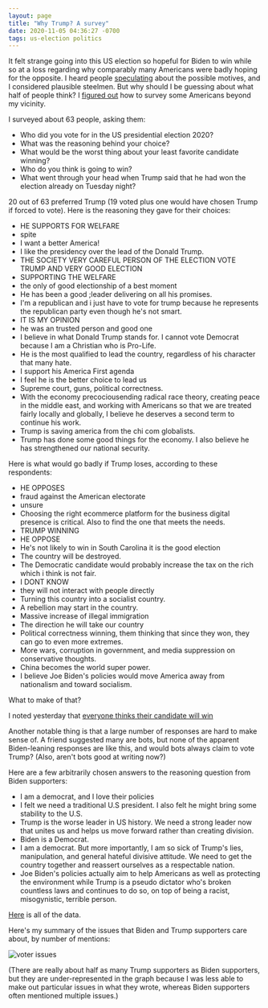 ```yaml
---
layout: page
title: "Why Trump? A survey"
date: 2020-11-05 04:36:27 -0700
tags: us-election politics
---
```

It felt strange going into this US election so hopeful for Biden to win while so at a loss regarding why comparably many Americans were badly hoping for the opposite. I heard people [speculating](https://samharris.org/podcasts/224-key-trumps-appeal/) about the possible motives, and I considered plausible steelmen. But why should I be guessing about what half of people think? I [figured out](https://worldspiritsockpuppet.com/2020/11/05/election-survey.html) how to survey some Americans beyond my vicinity.

I surveyed about 63 people, asking them:
- Who did you vote for in the US presidential election 2020?
- What was the reasoning behind your choice?
- What would be the worst thing about your least favorite candidate winning?
- Who do you think is going to win?
- What went through your head when Trump said that he had won the election already on Tuesday night?

20 out of 63 preferred Trump (19 voted plus one would have chosen Trump if forced to vote). Here is the reasoning they gave for their choices:

- HE SUPPORTS FOR WELFARE
- spite
- I want a better America!
- I like the presidency over the lead of the Donald Trump.
- THE SOCIETY VERY CAREFUL PERSON OF THE ELECTION VOTE TRUMP AND VERY GOOD ELECTION
- SUPPORTING THE WELFARE
- the only of good electionship of a best moment
- He has been a good ;leader delivering on all his promises.
- I'm a republican and i just have to vote for trump because he represents the republican party even though he's not smart.
- IT IS MY OPINION
- he was an trusted person and good one
- I believe in what Donald Trump stands for. I cannot vote Democrat because I am a Christian who is Pro-Life.
- He is the most qualified to lead the country, regardless of his character that many hate.
- I support his America First agenda
- I feel he is the better choice to lead us
- Supreme court, guns, political correctness.
- With the economy precociousending radical race theory, creating peace in the middle east, and working with Americans so that we are treated fairly locally and globally, I believe he deserves a second term to continue his work.
- Trump is saving america from the chi com globalists.
- Trump has done some good things for the economy. I also believe he has strengthened our national security.

Here is what would go badly if Trump loses, according to these respondents:

- HE OPPOSES
- fraud against the American electorate
- unsure
- Choosing the right ecommerce platform for the business digital presence is critical. Also to find the one that meets the needs.
- TRUMP WINNING
- HE OPPOSE
- He's not likely to win in South Carolina it is the good election
- The country will be destroyed.
- The Democratic candidate would probably increase the tax on the rich which i think is not fair.
- I DONT KNOW
- they will not interact with people directly
- Turning this country into a socialist country.
- A rebellion may start in the country.
- Massive increase of illegal immigration
- The direction he will take our country
- Political correctness winning, them thinking that since they won, they can go to even more extremes.
- More wars, corruption in government, and media suppression on conservative thoughts.
- China becomes the world super power.
- I believe Joe Biden's policies would move America away from nationalism and toward socialism.

What to make of that?

I noted yesterday that [everyone thinks their candidate will win](https://worldspiritsockpuppet.com/2020/11/05/election-survey.html)

Another notable thing is that a large number of responses are hard to make sense of. A friend suggested many are bots, but none of the apparent Biden-leaning responses are like this, and would bots always claim to vote Trump? (Also, aren't bots good at writing now?)

Here are a few arbitrarily chosen answers to the reasoning question from Biden supporters:

- I am a democrat, and I love their policies
- I felt we need a traditional U.S president. I also felt he might bring some stability to the U.S.
- Trump is the worse leader in US history. We need a strong leader now that unites us and helps us move forward rather than creating division.
- Biden is a Democrat.
- I am a democrat. But more importantly, I am so sick of Trump's lies, manipulation, and general hateful divisive attitude. We need to get the country together and reassert ourselves as a respectable nation.
- Joe Biden's policies actually aim to help Americans as well as protecting the environment while Trump is a pseudo dictator who's broken countless laws and continues to do so, on top of being a racist, misogynistic, terrible person.

[Here](https://docs.google.com/spreadsheets/d/1m3c13EOE2nlqQVU-1Ekilcz-wxxZVrUEe8Jm7qjsjLo/edit?usp=sharing) is all of the data.


Here's my summary of the issues that Biden and Trump supporters care about, by number of mentions:

![voter issues](https://worldspiritsockpuppet.com/assets/issues.png)

(There are really about half as many Trump supporters as Biden supporters, but they are under-represented in the graph because I was less able to make out particular issues in what they wrote, whereas Biden supporters often mentioned multiple issues.)
